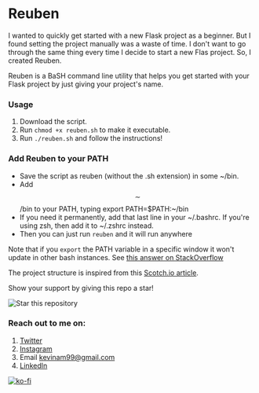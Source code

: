 # Reuben

I wanted to quickly get started with a new Flask project as a beginner. But I found setting the project manually was a waste of time. I don't want to go through the same thing every time I decide to start a new Flas project. So, I created Reuben.

Reuben is a BaSH command line utility that helps you get started with your Flask project by just giving your project's name.

### Usage
1. Download the script.
2. Run ``` chmod +x reuben.sh ``` to make it executable.
3. Run ```./reuben.sh``` and follow the instructions!

### Add Reuben to your PATH

- Save the script as reuben (without the .sh extension) in some ~/bin.
- Add $$ \sim $$/bin to your PATH, typing export PATH=$PATH:~/bin
- If you need it permanently, add that last line in your ~/.bashrc. If you're using zsh, then add it to ~/.zshrc instead.
- Then you can just run ```reuben``` and it will run anywhere

Note that if you ```export``` the PATH variable in a specific window it won't update in other bash instances. See [this answer on StackOverflow](https://stackoverflow.com/a/20054809)


The project structure is inspired from this [Scotch.io article](https://scotch.io/tutorials/getting-started-with-flask-a-python-microframework).

Show your support by giving this repo a star! 

![Star this repository](https://img.shields.io/github/stars/kevinam99/Reuben?style=social)


### Reach out to me on:
1. [Twitter](https://www.twitter.com/kevin_codes)
2. [Instagram](https://www.instagram.com/kevin.codes)
3. Email <kevinam99@gmail.com>
4. [LinkedIn](https://www.linkedin.com/in/kevin-a-mathew)

[![ko-fi](https://www.ko-fi.com/img/githubbutton_sm.svg)](https://ko-fi.com/kevinam99)